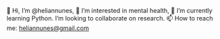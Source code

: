  👋 Hi, I’m @heliannunes, 👀 I’m interested in mental health,
🌱 I’m currently learning Python. I’m looking to collaborate on research.
📫 How to reach me: heliannunes@gmail.com

<!---
heliannunes/heliannunes is a ✨ special ✨ repository because its `README.md` (this file) appears on your GitHub profile.
You can click the Preview link to take a look at your changes.
--->
